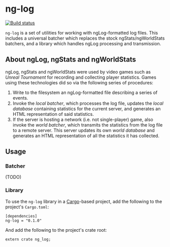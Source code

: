 # ng-log

[![Build status][1]][2]

`ng-log` is a set of utilities for working with ngLog-formatted log files. This
includes a universal batcher which replaces the stock ngStats/ngWorldStats
batchers, and a library which handles ngLog processing and transmission.

## About ngLog, ngStats and ngWorldStats

ngLog, ngStats and ngWorldStats were used by video games such as *Unreal
Tournament* for recording and collecting player statistics. Games using these
technologies did so via the following series of procedures:

1. Write to the filesystem an ngLog-formatted file describing a series of
   events.
2. Invoke the *local batcher*, which processes the log file, updates the *local
   database* containing statistics for the current server, and generates an
   HTML representation of said statistics.
3. If the server is hosting a network (i.e. not single-player) game, also
   invoke the *world batcher*, which transmits the statistics from the log file
   to a remote server. This server updates its own *world database* and
   generates an HTML representation of all the statistics it has collected.

## Usage

### Batcher

(TODO)

### Library

To use the `ng-log` library in a [Cargo][3]-based project, add the following to
the project's `Cargo.toml`:

    [dependencies]
    ng-log = "0.1.0"

And add the following to the project's crate root:

    extern crate ng_log;

[1]: https://travis-ci.org/FaultyRAM/ng-log.svg?branch=master
[2]: https://travis-ci.org/FaultyRAM/ng-log
[3]: https://crates.io
